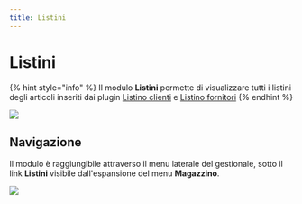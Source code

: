 ```yaml
---
title: Listini
---
```


# Listini

{% hint style="info" %}
Il modulo **Listini** permette di visualizzare tutti i listini degli articoli inseriti dai plugin [Listino clienti](../articoli-1/plugin/listino-clienti.md) e [Listino fornitori](../articoli-1/plugin/listino-fornitori.md)
{% endhint %}

![](https://firebasestorage.googleapis.com/v0/b/gitbook-x-prod.appspot.com/o/spaces%2F-LZJeLg23eVDvrCv74U7-887967055%2Fuploads%2FM6awBOiUQdNe3g9L3yL1%2Ffile.png?alt=media)

## Navigazione

Il modulo è raggiungibile attraverso il menu laterale del gestionale, sotto il link **Listini** visibile dall'espansione del menu **Magazzino**.

![](https://firebasestorage.googleapis.com/v0/b/gitbook-x-prod.appspot.com/o/spaces%2F-LZJeLg23eVDvrCv74U7-887967055%2Fuploads%2FO3UPdbE3Md0f1LH76Fkp%2Ffile.png?alt=media)
